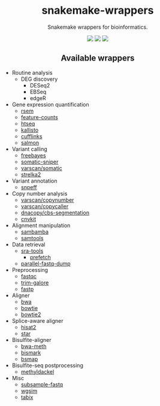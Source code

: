 <h1 align="center">snakemake-wrappers</h1>
<p align="center">Snakemake wrappers for bioinformatics.</p>
<p align="center">
  <a href="https://snakemake.bitbucket.io"><img src="https://img.shields.io/badge/snakemake-≥5.2.2-brightgreen.svg?style=flat-square" /></a>
  <a href="https://circleci.com/gh/dohlee/snakemake-wrappers"><img src="https://circleci.com/gh/dohlee/snakemake-wrappers.svg?style=svg" /></a>
  <a href="https://www.codacy.com/app/apap950419/snakemake-wrappers?utm_source=github.com&amp;utm_medium=referral&amp;utm_content=dohlee/snakemake-wrappers&amp;utm_campaign=Badge_Grade"><img src="https://api.codacy.com/project/badge/Grade/a09065e963d9486dbeafecf7dbe44da0" /></a>
</p>

<h2 align="center">Available wrappers</h2>

- Routine analysis
  - DEG discovery
    - DESeq2
    - EBSeq
    - edgeR
- Gene expression quantification
  - [rsem](rsem)
  - [feature-counts](feature-counts)
  - [htseq](htseq)
  - [kallisto](kallisto)
  - [cufflinks](cufflinks)
  - [salmon](salmon)
- Variant calling
  - [freebayes](freebayes)
  - [somatic-sniper](somatic-sniper)
  - [varscan/somatic](varscan/somatic)
  - [strelka2](strelka2)
- Variant annotation
  - [snpeff](snpeff)
- Copy number analysis
  - [varscan/copynumber](varscan/copynumber)
  - [varscan/copycaller](varscan/copycaller)
  - [dnacopy/cbs-segmentation](dnacopy/cbs-segmentation)
  - [cnvkit](cnvkit)
- Alignment manipulation
  - [sambamba](sambamba)
  - [samtools](samtools)
- Data retrieval
  - [sra-tools](sra-tools)
    - [prefetch](prefetch)
  - [parallel-fastq-dump](parallel-fastq-dump)
- Preprocessing
  - [fastqc](fastqc)
  - [trim-galore](trim-galore)
  - [fastp](fastp)
- Aligner
  - [bwa](bwa)
  - [bowtie](bowtie)
  - [bowtie2](bowtie2)
- Splice-aware aligner
  - [hisat2](hisat2)
  - [star](star)
- Bisulfite-aligner
  - [bwa-meth](bwa-meth)
  - [bismark](bismark)
  - [bsmap](bsmap)
- Bisulfite-seq postprocessing
  - [methyldackel](methyldackel)
- Misc
  - [subsample-fastq](subsample-fastq)
  - [wgsim](wgsim)
  - [tabix](tabix)
